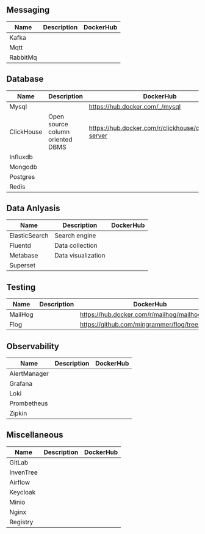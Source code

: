 ## Messaging

Name | Description | DockerHub
--- |--- |---
Kafka |
Mqtt |
RabbitMq |

## Database

Name | Description | DockerHub
--- |--- |---
Mysql | | https://hub.docker.com/_/mysql
ClickHouse | Open source column oriented DBMS | https://hub.docker.com/r/clickhouse/clickhouse-server
Influxdb |
Mongodb |
Postgres |
Redis |

## Data Anlyasis

Name | Description | DockerHub
--- |--- |---
ElasticSearch | Search engine
Fluentd | Data collection
Metabase | Data visualization
Superset |

## Testing

Name | Description | DockerHub
--- |--- |---
MailHog | | https://hub.docker.com/r/mailhog/mailhog
Flog | | https://github.com/mingrammer/flog/tree/master

## Observability

Name | Description | DockerHub
--- |--- |---
AlertManager |
Grafana |
Loki |
Prombetheus |
Zipkin |

## Miscellaneous

Name | Description | DockerHub
--- |--- |---
GitLab |
InvenTree |
Airflow |
Keycloak |
Minio |
Nginx |
Registry |
